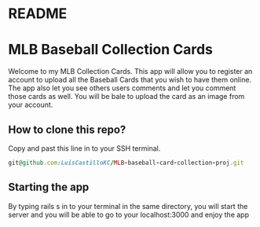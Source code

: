 # README

# MLB Baseball Collection Cards

Welcome to my MLB Collection Cards. This app will allow you to register an account to upload all the Baseball Cards that you wish to have them online. The app also let you see others users comments and let you comment those cards as well. You will be bale to upload the card as an image from your account.

## How to clone this repo?
Copy and past this line in to your SSH terminal.
``` ruby 
git@github.com:LuisCastilloKC/MLB-baseball-card-collection-proj.git 
``` 

## Starting the app
By typing rails s in to your terminal in the same directory, you will start the server and you will be able to go to your localhost:3000 and enjoy the app

